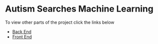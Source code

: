 # Autism Searches Machine Learning
To view other parts of the project click the links below
- [Back End](https://github.com/Software-Engineering-Final-Project/articleFetch)
- [Front End](https://github.com/Software-Engineering-Final-Project/articleRecommender)
